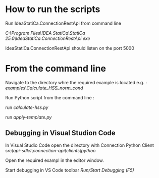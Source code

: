 # How to run the scripts
Run IdeaStatiCa.ConnectionRestApi from command line

_C:\Program Files\IDEA StatiCa\StatiCa 25.0\IdeaStatiCa.ConnectionRestApi.exe_

IdeaStatiCa.ConnectionRestApi should listen on the port 5000 

# From the command line

Navigate to the directory whre the required example is located e.g. : _examples\Calculate_HSS_norm_cond_

Run Python script from the command line :

run _calculate-hss.py_

run _apply-template.py_

## Debugging in Visual Studion Code

In Visual Studio Code open the directory with Connection Python Client _src\api-sdks\connection-api\clients\python_

Open the required exampl in the editor window. 

Start debugging in VS Code toolbar _Run/Start Debugging (F5)_